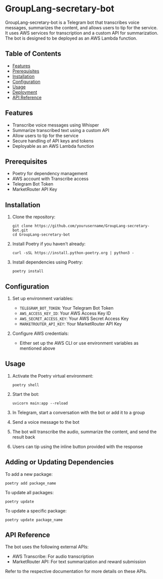 # GroupLang-secretary-bot

GroupLang-secretary-bot is a Telegram bot that transcribes voice messages, summarizes the content, and allows users to tip for the service. It uses AWS services for transcription and a custom API for summarization. The bot is designed to be deployed as an AWS Lambda function.

## Table of Contents

- [Features](#features)
- [Prerequisites](#prerequisites)
- [Installation](#installation)
- [Configuration](#configuration)
- [Usage](#usage)
- [Deployment](#deployment)
- [API Reference](#api-reference)

## Features

- Transcribe voice messages using Whisper
- Summarize transcribed text using a custom API
- Allow users to tip for the service
- Secure handling of API keys and tokens
- Deployable as an AWS Lambda function

## Prerequisites

- Poetry for dependency management
- AWS account with Transcribe access
- Telegram Bot Token
- MarketRouter API Key

## Installation

1. Clone the repository:
   ```
   git clone https://github.com/yourusername/GroupLang-secretary-bot.git
   cd GroupLang-secretary-bot
   ```

2. Install Poetry if you haven't already:
   ```
   curl -sSL https://install.python-poetry.org | python3 -
   ```

3. Install dependencies using Poetry:
   ```
   poetry install
   ```

## Configuration

1. Set up environment variables:
   - `TELEGRAM_BOT_TOKEN`: Your Telegram Bot Token
   - `AWS_ACCESS_KEY_ID`: Your AWS Access Key ID
   - `AWS_SECRET_ACCESS_KEY`: Your AWS Secret Access Key
   - `MARKETROUTER_API_KEY`: Your MarketRouter API Key

2. Configure AWS credentials:
   - Either set up the AWS CLI or use environment variables as mentioned above

## Usage

1. Activate the Poetry virtual environment:
   ```
   poetry shell
   ```

2. Start the bot:
   ```
   uvicorn main:app --reload
   ```

3. In Telegram, start a conversation with the bot or add it to a group

4. Send a voice message to the bot

5. The bot will transcribe the audio, summarize the content, and send the result back

6. Users can tip using the inline button provided with the response

## Adding or Updating Dependencies

To add a new package:
```
poetry add package_name
```

To update all packages:
```
poetry update
```

To update a specific package:
```
poetry update package_name
```

## API Reference

The bot uses the following external APIs:

- AWS Transcribe: For audio transcription
- MarketRouter API: For text summarization and reward submission

Refer to the respective documentation for more details on these APIs.

